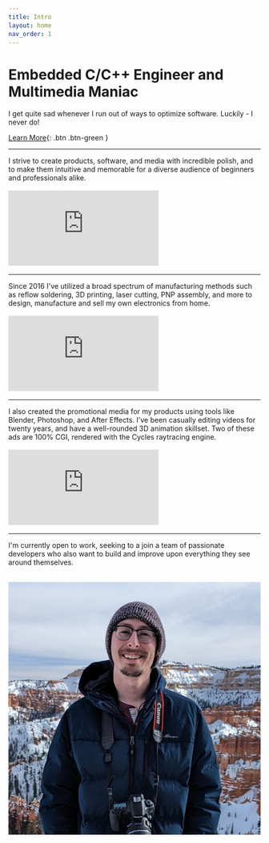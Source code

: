 ```yaml
---
title: Intro
layout: home
nav_order: 1
---
```


# Embedded C/C++ Engineer <span class="quiet-header">and</span> Multimedia&nbsp;Maniac

<blurb>
I get quite sad whenever I run out of ways to optimize software. Luckily - I never do!<br>
</blurb>

[Learn More](https://connor.nishiji.ma/products/emotiscope.html){: .btn .btn-green }

------------------------------

<blurb>
I strive to create products, software, and media <bold>with incredible polish</bold>, and to make them <bold>intuitive and memorable</bold> for a diverse audience of beginners and professionals alike. <br><br>
</blurb>

<iframe class="youtube-video" src="https://www.youtube.com/embed/n2YH9V63OQo" title="YouTube video player" frameborder="0" allow="accelerometer; autoplay; clipboard-write; encrypted-media; gyroscope; picture-in-picture; web-share" allowfullscreen></iframe>

------------------------------

<blurb>
Since 2016 I've utilized a broad spectrum of manufacturing methods such as <bold>reflow soldering, 3D printing, laser cutting, PNP assembly</bold>, and more to <bold>design, manufacture and sell my own electronics from home.</bold><br><br>
</blurb>

<iframe class="youtube-video" src="https://www.youtube.com/embed/don7XKYEpeE" title="YouTube video player" frameborder="0" allow="accelerometer; autoplay; clipboard-write; encrypted-media; gyroscope; picture-in-picture; web-share" allowfullscreen></iframe>

------------------------------

<blurb>
I also created the promotional media for my products using tools like Blender, Photoshop, and After Effects. <bold>I've been casually editing videos for twenty years, and have a well-rounded 3D animation skillset.</bold> Two of these ads are 100% CGI, rendered with the Cycles raytracing engine.<br><br>
</blurb>

<iframe class="youtube-video" src="https://www.youtube.com/embed/xxs3tj32z9A" title="YouTube video player" frameborder="0" allow="accelerometer; autoplay; clipboard-write; encrypted-media; gyroscope; picture-in-picture; web-share" allowfullscreen></iframe>

------------------------------

<blurb>
<bold>I'm currently open to work</bold>, seeking to a join a team of passionate developers who also want to build and improve upon everything they see around themselves.<br><br>
</blurb>

<img class="portrait" src="https://raw.githubusercontent.com/connornishijima/connornishijima.github.io/main/img/connor.jpeg?raw=true"></img>